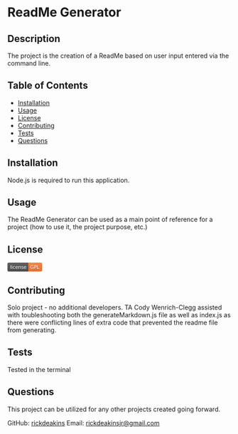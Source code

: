 # ReadMe Generator

## Description

The project is the creation of a ReadMe based on user input entered via the command line.

## Table of Contents

- [Installation](#installation)
- [Usage](#usage)
- [License](#license)
- [Contributing](#contributing)
- [Tests](#tests)
- [Questions](#questions)

## Installation

Node.js is required to run this application.

## Usage

The ReadMe Generator can be used as a main point of reference for a project (how to use it, the project purpose, etc.)

## License

<svg xmlns="http://www.w3.org/2000/svg" xmlns:xlink="http://www.w3.org/1999/xlink" width="78" height="20" role="img" aria-label="license: GPL"><title>license: GPL</title><linearGradient id="s" x2="0" y2="100%"><stop offset="0" stop-color="#bbb" stop-opacity=".1"/><stop offset="1" stop-opacity=".1"/></linearGradient><clipPath id="r"><rect width="78" height="20" rx="3" fill="#fff"/></clipPath><g clip-path="url(#r)"><rect width="47" height="20" fill="#555"/><rect x="47" width="31" height="20" fill="#fe7d37"/><rect width="78" height="20" fill="url(#s)"/></g><g fill="#fff" text-anchor="middle" font-family="Verdana,Geneva,DejaVu Sans,sans-serif" text-rendering="geometricPrecision" font-size="110"><text aria-hidden="true" x="245" y="150" fill="#010101" fill-opacity=".3" transform="scale(.1)" textLength="370">license</text><text x="245" y="140" transform="scale(.1)" fill="#fff" textLength="370">license</text><text aria-hidden="true" x="615" y="150" fill="#010101" fill-opacity=".3" transform="scale(.1)" textLength="210">GPL</text><text x="615" y="140" transform="scale(.1)" fill="#fff" textLength="210">GPL</text></g></svg>

## Contributing

Solo project - no additional developers.
TA Cody Wenrich-Clegg assisted with toubleshooting both the generateMarkdown.js file as well as index.js as there were conflicting lines of extra code that prevented the readme file from generating.

## Tests

Tested in the terminal

## Questions

This project can be utilized for any other projects created going forward.

GitHub: [rickdeakins](https://github.com/rickdeakins)
Email: [rickdeakinsjr@gmail.com](mailto:rickdeakinsjr@gmail.com)
